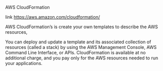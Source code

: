AWS CloudFormation

link https://aws.amazon.com/cloudformation/

AWS CloudFormation’s is create your own templates to describe the AWS resources,

You can deploy and update a template and its associated collection of resources (called a stack) by using the AWS Management Console, AWS Command Line Interface, or APIs.
CloudFormation is available at no additional charge, and you pay only for the AWS resources needed to run your applications.
